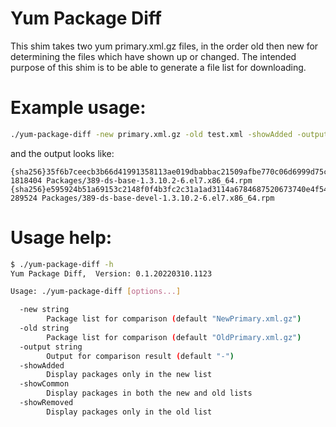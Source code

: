 # Yum Package Diff

This shim takes two yum primary.xml.gz files, in the order old then new for
determining the files which have shown up or changed.  The intended purpose of this
shim is to be able to generate a file list for downloading.

# Example usage:
```bash
./yum-package-diff -new primary.xml.gz -old test.xml -showAdded -output list.txt
```

and the output looks like:
```
{sha256}35f6b7ceecb3b66d41991358113ae019dbabbac21509afbe770c06d6999d75c7 1818404 Packages/389-ds-base-1.3.10.2-6.el7.x86_64.rpm
{sha256}e595924b51a69153c2148f0f4b3fc2c31a1ad3114a6784687520673740e4f54a 289524 Packages/389-ds-base-devel-1.3.10.2-6.el7.x86_64.rpm
```


# Usage help:
```bash
$ ./yum-package-diff -h
Yum Package Diff,  Version: 0.1.20220310.1123

Usage: ./yum-package-diff [options...]

  -new string
        Package list for comparison (default "NewPrimary.xml.gz")
  -old string
        Package list for comparison (default "OldPrimary.xml.gz")
  -output string
        Output for comparison result (default "-")
  -showAdded
        Display packages only in the new list
  -showCommon
        Display packages in both the new and old lists
  -showRemoved
        Display packages only in the old list
```




